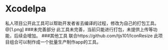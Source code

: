 # XcodeIpa
私人项目公开此工具可以帮助开发者省去编译的过程，修改为自己的打包工具。
@[1.png]
###未完善部分
此工具未完善，当前只能进行打包，未提供上传等功能，后续会增加。
###其他工具
联合https://github.com/tjs101/IconResize 此项目组合可以制作成一个批量生产制作app的工具。
